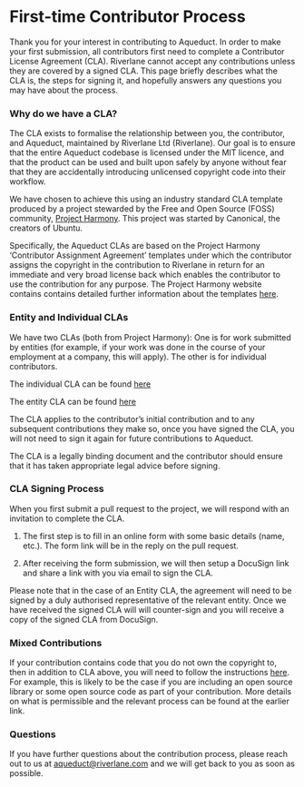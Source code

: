 # First-time Contributor Process

Thank you for your interest in contributing to Aqueduct. In order to make your first submission, all contributors first need to complete a Contributor License Agreement (CLA).  Riverlane cannot accept any contributions unless they are covered by a signed CLA.   This page briefly describes what the CLA is, the steps for signing it, and hopefully answers any questions you may have about the process.

### Why do we have a CLA?

The CLA exists to formalise the relationship between you, the contributor, and Aqueduct, maintained by Riverlane Ltd (Riverlane).  Our goal is to ensure that the entire Aqueduct codebase is licensed under the MIT licence, and that the product can be used and built upon safely by anyone without fear that they are accidentally introducing unlicensed copyright code into their workflow.   

We have chosen to achieve this using an industry standard CLA template produced by a project stewarded by the Free and Open Source (FOSS) community, [Project Harmony](https://www.harmonyagreements.org).  This project was started by Canonical, the creators of Ubuntu.

Specifically, the Aqueduct CLAs are based on the Project Harmony ‘Contributor Assignment Agreement’ templates under which the contributor assigns the copyright in the contribution to Riverlane in return for an immediate and very broad license back which enables the contributor to use the contribution for any purpose.   The Project Harmony website contains contains detailed further information about the templates [here](https://www.harmonyagreements.org/guide).

### Entity and Individual CLAs

We have two CLAs (both from Project Harmony): One is for work submitted by entities (for example, if your work was done in the course of your employment at a company, this will apply). The other is for individual contributors.

The individual CLA can be found [here](LINK_TO_PDF)

The entity CLA can be found [here](LINK_TO_PDF)

The CLA applies to the contributor’s initial contribution and to any subsequent contributions they make so, once you have signed the CLA, you will not need to sign it again for future contributions to Aqueduct. 

The CLA is a legally binding document and the contributor should ensure that it has taken appropriate legal advice before signing.

### CLA Signing Process

When you first submit a pull request to the project, we will respond with an invitation to complete the CLA. 

1. The first step is to fill in an online form with some basic details (name, etc.). The form link will be in the reply on the pull request. 

2. After receiving the form submission, we will then setup a DocuSign link and share a link with you via email to sign the CLA.

Please note that in the case of an Entity CLA, the agreement will need to be signed by a duly authorised representative of the relevant entity. Once we have received the signed CLA will will counter-sign and you will receive a copy of the signed CLA from DocuSign.

### Mixed Contributions

If your contribution contains code that you do not own the copyright to, then in addition to CLA above, you will need to follow the instructions [here](mixed_cla_info.md). For example, this is likely to be the case if you are including an open source library or some open source code as part of your contribution. More details on what is permissible and the relevant process can be found at the earlier link.

### Questions

If you have further questions about the contribution process, please reach out to us at [aqueduct@riverlane.com](mailto:aqueduct@riverlane.com) and we will get back to you as soon as possible.